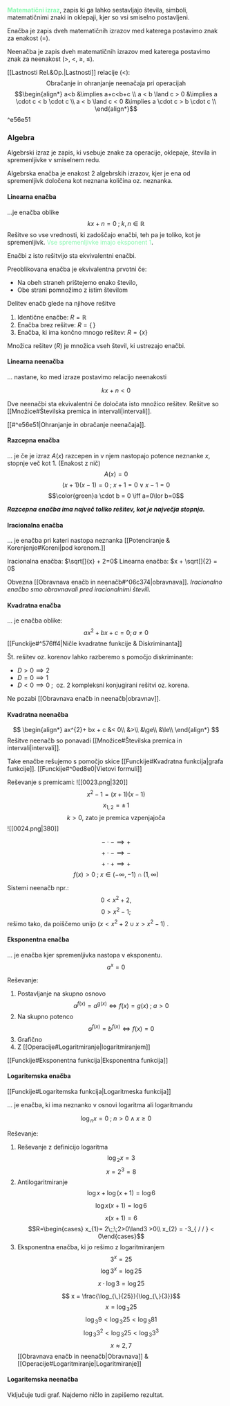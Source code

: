 <span style="color:#87f7ae">**Matematični izraz**</span>, zapis ki ga lahko sestavljajo števila, simboli, matematičnimi znaki in oklepaji, kjer so vsi smiselno postavljeni.

Enačba je zapis dveh matematičnih izrazov med katerega postavimo znak za enakost $(=)$.

Neenačba je zapis dveh matematičnih izrazov med katerega postavimo znak za neenakost $(\gt,\;\lt,\;\geq,\;\leq)$. 

[[Lastnosti Rel.&Op.|Lastnosti]] relacije $(\lt)$:
$$\text{Obračanje in ohranjanje neenačaja pri operacijah}$$$$\begin{align*}
a<b &\implies a+c<b+c \\
a < b \land c > 0 &\implies a \cdot c < b \cdot c \\
a < b \land c < 0 &\implies a \cdot c > b \cdot c \\
\end{align*}$$ ^e56e51



### Algebra

Algebrski izraz je zapis, ki vsebuje znake za operacije, oklepaje, števila in spremenljivke v smiselnem redu.

Algebrska enačba je enakost 2 algebrskih izrazov, kjer je ena od spremenljivk določena kot neznana količina oz. neznanka.

#### Linearna enačba
...je enačba oblike$$kx + n = 0\;;\; k,n\in \mathbb{R}$$
Rešitve so vse vrednosti, ki zadoščajo enačbi, teh pa je toliko, kot je spremenljivk. <span style="color:#87f7ae">Vse spremenljivke imajo eksponent $1$</span>.

Enačbi z isto rešitvijo sta ekvivalentni enačbi.

Preoblikovana enačba je ekvivalentna prvotni če:
- Na obeh straneh prištejemo enako število,
- Obe strani pomnožimo z istim številom

Delitev enačb glede na njihove rešitve
1. Identične enačbe: $R = \mathbb{R}$
2. Enačba brez rešitve: $R = \{\,\}$
3. Enačba, ki ima končno mnogo rešitev: $R = \{x\}$

Množica rešitev ($R$) je množica vseh števil, ki ustrezajo enačbi.

#### Linearna neenačba
... nastane, ko med izraze postavimo relacijo neenakosti

$$kx + n < 0$$

Dve neenačbi sta ekvivalentni če določata isto množico rešitev. Rešitve so [[Množice#Številska premica in intervali|intervali]].

[[#^e56e51|Ohranjanje in obračanje neenačaja]].

#### Razcepna enačba

... je če je izraz $A(x)$ razcepen in v njem nastopajo potence neznanke $x$, stopnje več kot 1. (Enakost z nič)$$A(x)=0$$ 
$$(x+1)(x-1)= 0\;;\; x+1=0\lor x-1=0$$
$$\color{green}a \cdot b = 0 \iff a=0\lor b=0$$

***Razcepna enačba ima največ toliko rešitev, kot je največja stopnja.***

#### Iracionalna enačba

... je enačba pri kateri nastopa neznanka [[Potenciranje & Korenjenje#Koreni|pod korenom.]]

Iracionalna enačba: $\sqrt[]{x} + 2=0$
Linearna enačba: $x + \sqrt[]{2} = 0$

Obvezna [[Obravnava enačb in neenačb#^06c374|obravnava]].
*Iracionalno enačbo smo obravnavali pred iracionalnimi števili.*

#### Kvadratna enačba

... je enačba oblike:
$$ax^{2}+ bx + c = 0; a \neq 0$$
[[Funckije#^576ff4|Ničle kvadratne funkcije & Diskriminanta]]

Št. rešitev oz. korenov lahko razberemo s pomočjo diskriminante:
- $D > 0 \implies 2$
- $D = 0 \implies 1$
- $D < 0 \implies 0 \;;\;$ oz. 2 kompleksni konjugirani rešitvi oz. korena. 

Ne pozabi [[Obravnava enačb in neenačb|obravnav]].

#### Kvadratna neenačba

$$
\begin{align*}
ax^{2}+ bx + c &< 0\\
&>\\
&\ge\\
&\le\\
\end{align*}
$$
Rešitve neenačb so ponavadi [[Množice#Številska premica in intervali|intervali]].

Take enačbe rešujemo s pomočjo skice [[Funckije#Kvadratna funkcija|grafa funkcije]].
[[Funckije#^0ed8e0|Vietovi formuli]]

Reševanje s premicami:
![[0023.png|320]]
$$x^{2}- 1 = (x+1)(x-1)$$
$$x_{1,2} = \pm \,1$$
$$k > 0\text{, zato je premica vzpenjajoča}$$
$$ $$
![[0024.png|380]]

$$- \cdot - \implies +$$
$$+ \cdot - \implies -$$
$$+ \cdot + \implies +$$
$$ $$
$$f(x)>0\;;\; x\in(-\infty,-1)\cap(1, \infty)$$

Sistemi neenačb npr.:
$$0 < x^{2}+ 2,$$
$$0 > x^{2} - 1;$$
rešimo tako, da poiščemo unijo $(x < x^{2}+ 2 \cup x > x^{2} - 1)$ .

#### Eksponentna enačba

... je enačba kjer spremenljivka nastopa v eksponentu.
$$a^{x}= 0$$

Reševanje:
1. Postavljanje na skupno osnovo
$$a^{f(x)}=a^{g(x)}\iff f(x) = g(x)\;;\; a > 0$$
2. Na skupno potenco
$$a^{f(x)}=b^{f(x)}\iff f(x) = 0$$
4. Grafično
5. Z [[Operacije#Logaritmiranje|logaritmiranjem]]

[[Funckije#Eksponentna funkcija|Eksponentna funkcija]]

#### Logaritemska enačba
[[Funckije#Logaritemska funkcija|Logaritmeska funkcija]]


... je enačba, ki ima neznanko v osnovi logaritma ali logaritmandu

$$\log_{\,n}{x} = 0\;;\;n > 0 \land x \ge 0$$

Reševanje:
1. Reševanje z definicijo logaritma
	$$\log_{\,2}{x} = 3$$
	$$x = 2^3=8$$
1. Antilogaritmiranje
	$$\log_{\,}{x} + \log_{\,}{(x+1)} = \log_{\,}{6}$$
	$$\log_{\,}{x(x+1)} = \log_{\,}{6}$$
	$$x(x+1) = 6$$
	$$R=\begin{cases} x_{1}= 2\;;\;2>0\land3 >0\\ x_{2} = -3_{ / / } < 0\end{cases}$$
1. Eksponentna enačba, ki jo rešimo z logaritmiranjem
$$3^x= 25$$
$$\log_{\,}{3}^x=\log_{\,}{25}$$
$$ x \cdot \log_{\,}{3} = \log_{\,}{25}$$
$$ x = \frac{\log_{\,}{25}}{\log_{\,}{3}}$$
$$ x = \log_{\,3}{25}$$
$$\log_{\,3}{9} < \log_{\,3}{25} < \log_{\,3}{81}$$
$$\log_{\,3}{3^2} < \log_{\,3}{25} < \log_{\,3}{3^3}$$
$$x \approx 2,7$$
[[Obravnava enačb in neenačb|Obravnava]] & [[Operacije#Logaritmiranje|Logaritmiranje]]

#### Logaritemska neenačba

Vključuje tudi graf. Najdemo ničlo in zapišemo rezultat.